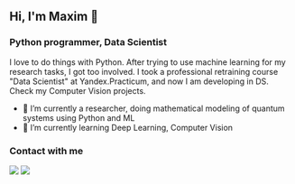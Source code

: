 ## Hi, I'm Maxim 👋
### Python programmer, Data Scientist

I love to do things with Python.
After trying to use machine learning for my research tasks, I got too involved.
I took a professional retraining course "Data Scientist" at Yandex.Practicum, and now I am developing in DS.
Check my Computer Vision projects.

- 🔭 I’m currently a researcher, doing mathematical modeling of quantum systems using Python and ML
- 🌱 I’m currently learning Deep Learning, Computer Vision

### Contact with me
<a href= "https://www.linkedin.com/in/hairymax/"><img src="https://img.icons8.com/color/48/000000/linkedin.png"/></a>
<a href= "mailto:aleshin.m.s@gmail.com"><img src="https://img.icons8.com/color/48/000000/message-squared.png"/></a>

<!--
**hairymax/hairymax** is a ✨ _special_ ✨ repository because its `README.md` (this file) appears on your GitHub profile.

Here are some ideas to get you started:

- 👯 I’m looking to collaborate on ...
- 🤔 I’m looking for help with ...
- 💬 Ask me about ...
- 📫 How to reach me: ...
-->
